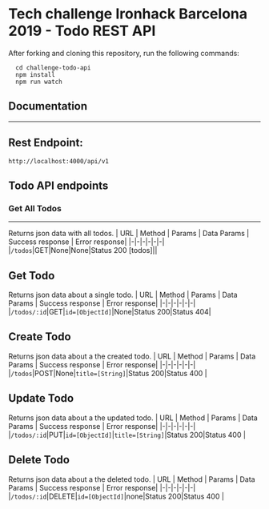 # Tech challenge Ironhack Barcelona 2019 - Todo REST API

After forking and cloning this repository, run the following commands:
```
  cd challenge-todo-api
  npm install
  npm run watch
```

## Documentation
----
## Rest Endpoint:
`http://localhost:4000/api/v1`

## Todo API endpoints

### Get All Todos
----
  Returns json data with all todos.
  | URL | Method | Params | Data Params | Success response | Error response|
  |-|-|-|-|-|-|
  |`/todos`|GET|None|None|Status 200 [todos]||


**Get Todo**
----
  Returns json data about a single todo.
  | URL | Method | Params | Data Params | Success response | Error response|
  |-|-|-|-|-|-|
  |`/todos/:id`|GET|`id=[ObjectId]`|None|Status 200|Status 404|

**Create Todo**
----
  Returns json data about a the created todo.
  | URL | Method | Params | Data Params | Success response | Error response|
  |-|-|-|-|-|-|
  |`/todos`|POST|None|`title=[String]`|Status 200|Status 400 |

**Update Todo**
----
  Returns json data about a the updated todo.
  | URL | Method | Params | Data Params | Success response | Error response|
  |-|-|-|-|-|-|
  |`/todos/:id`|PUT|`id=[ObjectId]`|`title=[String]`|Status 200|Status 400 |


**Delete Todo**
----
  Returns json data about a the deleted todo.
  | URL | Method | Params | Data Params | Success response | Error response|
  |-|-|-|-|-|-|
  |`/todos/:id`|DELETE|`id=[ObjectId]`|none|Status 200|Status 400 |
